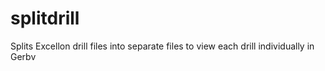 # splitdrill
Splits Excellon drill files into separate files to view each drill individually in Gerbv

